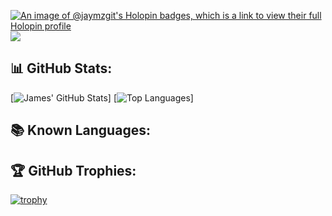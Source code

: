 [![An image of @jaymzgit's Holopin badges, which is a link to view their full Holopin profile](https://holopin.me/jaymzgit)](https://holopin.io/@jaymzgit)
[![](https://img.shields.io/badge/-@jaymzgit-%23181717?style=flat-square&logo=github)](https://github.com/jaymzgit)
## 📊 GitHub Stats:
[![James' GitHub Stats](https://github-readme-stats.vercel.app/api?username=jaymzgit&show_icons=true&theme=tokyonight&count_private=true)]
[![Top Languages](https://github-readme-stats.vercel.app/api/top-langs/?username=jaymzgit&theme=tokyonight&layout=compact&hide=css,html,handlebars)]
## 📚 Known Languages:

## 🏆 GitHub Trophies:
[![trophy](https://github-profile-trophy.vercel.app/?username=jaymzgit&theme=onedark)](https://github.com/ryo-ma/github-profile-trophy)

